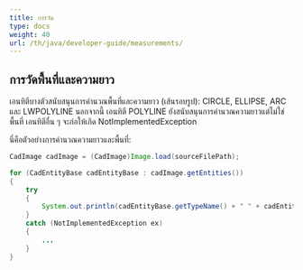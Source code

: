 ```yaml
---
title: การวัด
type: docs
weight: 40
url: /th/java/developer-guide/measurements/
---
```


## **การวัดพื้นที่และความยาว**

เอนทิตีบางตัวสนับสนุนการคำนวณพื้นที่และความยาว (เส้นรอบรูป): CIRCLE, ELLIPSE, ARC และ LWPOLYLINE นอกจากนี้ เอนทิตี POLYLINE ยังสนับสนุนการคำนวณความยาวแต่ไม่ใช่พื้นที่ เอนทิตีอื่น ๆ จะก่อให้เกิด NotImplementedException

นี่คือตัวอย่างการคำนวณความยาวและพื้นที่:

```java
CadImage cadImage = (CadImage)Image.load(sourceFilePath);

for (CadEntityBase cadEntityBase : cadImage.getEntities())
{
	try
	{
		System.out.println(cadEntityBase.getTypeName() + " " + cadEntityBase.getArea() + " " + cadEntityBase.getLength());
	}
	catch (NotImplementedException ex)
	{
		...
	}
}
```
